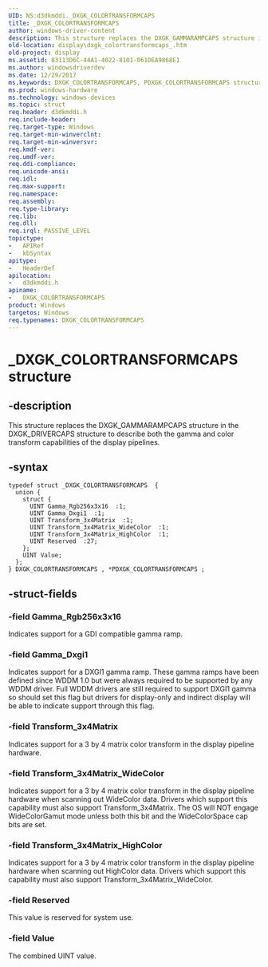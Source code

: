 ```yaml
---
UID: NS:d3dkmddi._DXGK_COLORTRANSFORMCAPS
title: _DXGK_COLORTRANSFORMCAPS
author: windows-driver-content
description: This structure replaces the DXGK_GAMMARAMPCAPS structure in the DXGK_DRIVERCAPS structure to describe both the gamma and color transform capabilities of the display pipelines.
old-location: display\dxgk_colortransformcaps_.htm
old-project: display
ms.assetid: 83113D6C-44A1-4022-8101-061DEA9868E1
ms.author: windowsdriverdev
ms.date: 12/29/2017
ms.keywords: DXGK_COLORTRANSFORMCAPS, PDXGK_COLORTRANSFORMCAPS structure pointer [Display Devices], _DXGK_COLORTRANSFORMCAPS, PDXGK_COLORTRANSFORMCAPS, display.dxgk_colortransformcaps_, DXGK_COLORTRANSFORMCAPS structure [Display Devices], d3dkmddi/DXGK_COLORTRANSFORMCAPS, d3dkmddi/PDXGK_COLORTRANSFORMCAPS
ms.prod: windows-hardware
ms.technology: windows-devices
ms.topic: struct
req.header: d3dkmddi.h
req.include-header: 
req.target-type: Windows
req.target-min-winverclnt: 
req.target-min-winversvr: 
req.kmdf-ver: 
req.umdf-ver: 
req.ddi-compliance: 
req.unicode-ansi: 
req.idl: 
req.max-support: 
req.namespace: 
req.assembly: 
req.type-library: 
req.lib: 
req.dll: 
req.irql: PASSIVE_LEVEL
topictype: 
-	APIRef
-	kbSyntax
apitype: 
-	HeaderDef
apilocation: 
-	d3dkmddi.h
apiname: 
-	DXGK_COLORTRANSFORMCAPS
product: Windows
targetos: Windows
req.typenames: DXGK_COLORTRANSFORMCAPS
---
```


# _DXGK_COLORTRANSFORMCAPS structure


## -description


This structure replaces the DXGK_GAMMARAMPCAPS structure in the DXGK_DRIVERCAPS structure to describe both the gamma and color transform capabilities of the display pipelines.


## -syntax


````
typedef struct _DXGK_COLORTRANSFORMCAPS  {
  union {
    struct {
      UINT Gamma_Rgb256x3x16  :1;
      UINT Gamma_Dxgi1  :1;
      UINT Transform_3x4Matrix  :1;
      UINT Transform_3x4Matrix_WideColor  :1;
      UINT Transform_3x4Matrix_HighColor  :1;
      UINT Reserved  :27;
    };
    UINT Value;
  };
} DXGK_COLORTRANSFORMCAPS , *PDXGK_COLORTRANSFORMCAPS ;
````


## -struct-fields




### -field Gamma_Rgb256x3x16

Indicates support for a GDI compatible gamma ramp.


### -field Gamma_Dxgi1

Indicates support for a DXGI1 gamma ramp.  These gamma ramps have been defined since WDDM 1.0 but were always required to be supported by any WDDM driver.
Full WDDM drivers are still required to support DXGI1 gamma so should set this flag but drivers for display-only and indirect display will be able to indicate support through this flag.



### -field Transform_3x4Matrix

Indicates support for a 3 by 4 matrix color transform in the display pipeline hardware.


### -field Transform_3x4Matrix_WideColor

Indicates support for a 3 by 4 matrix color transform in the display pipeline hardware when scanning out WideColor data.  Drivers which support this capability must also support Transform_3x4Matrix. The OS will NOT engage WideColorGamut mode unless both this bit and the WideColorSpace cap bits are set.


### -field Transform_3x4Matrix_HighColor

Indicates support for a 3 by 4 matrix color transform in the display pipeline hardware when scanning out HighColor data.  Drivers which support this capability must also support Transform_3x4Matrix_WideColor.


### -field Reserved

This value is reserved for system use.


### -field Value

The combined UINT value.

